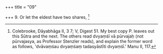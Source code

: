 +++
title = "09"

+++
9. Or let the eldest have two shares, [^9] 


[^9]:  Colebrooke, Dāyabhāga II, 3 7; V, Digest 51. My best copy P. leaves out this Sūtra and the next. The others read dvyaṃśī vā pūrvajaḥ (not pūrvajasya, as Professor Stenzler reads), and explain the former word as follows, 'dvāvaṃśau dvyaṃśaṃ tadasyāstīti dvyaṃśī.' Manu II, 117.
